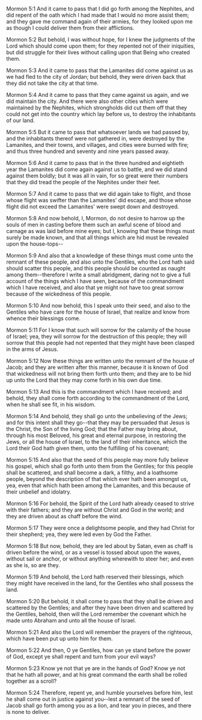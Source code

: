 Mormon 5:1 And it came to pass that I did go forth among the Nephites,
and did repent of the oath which I had made that I would no more assist
them; and they gave me command again of their armies, for they looked
upon me as though I could deliver them from their afflictions.

Mormon 5:2 But behold, I was without hope, for I knew the judgments of
the Lord which should come upon them; for they repented not of their
iniquities, but did struggle for their lives without calling upon that
Being who created them.

Mormon 5:3 And it came to pass that the Lamanites did come against us as
we had fled to the city of Jordan; but behold, they were driven back
that they did not take the city at that time.

Mormon 5:4 And it came to pass that they came against us again, and we
did maintain the city. And there were also other cities which were
maintained by the Nephites, which strongholds did cut them off that they
could not get into the country which lay before us, to destroy the
inhabitants of our land.

Mormon 5:5 But it came to pass that whatsoever lands we had passed by,
and the inhabitants thereof were not gathered in, were destroyed by the
Lamanites, and their towns, and villages, and cities were burned with
fire; and thus three hundred and seventy and nine years passed away.

Mormon 5:6 And it came to pass that in the three hundred and eightieth
year the Lamanites did come again against us to battle, and we did stand
against them boldly; but it was all in vain, for so great were their
numbers that they did tread the people of the Nephites under their feet.

Mormon 5:7 And it came to pass that we did again take to flight, and
those whose flight was swifter than the Lamanites' did escape, and those
whose flight did not exceed the Lamanites' were swept down and
destroyed.

Mormon 5:8 And now behold, I, Mormon, do not desire to harrow up the
souls of men in casting before them such an awful scene of blood and
carnage as was laid before mine eyes; but I, knowing that these things
must surely be made known, and that all things which are hid must be
revealed upon the house-tops--

Mormon 5:9 And also that a knowledge of these things must come unto the
remnant of these people, and also unto the Gentiles, who the Lord hath
said should scatter this people, and this people should be counted as
naught among them--therefore I write a small abridgment, daring not to
give a full account of the things which I have seen, because of the
commandment which I have received, and also that ye might not have too
great sorrow because of the wickedness of this people.

Mormon 5:10 And now behold, this I speak unto their seed, and also to
the Gentiles who have care for the house of Israel, that realize and
know from whence their blessings come.

Mormon 5:11 For I know that such will sorrow for the calamity of the
house of Israel; yea, they will sorrow for the destruction of this
people; they will sorrow that this people had not repented that they
might have been clasped in the arms of Jesus.

Mormon 5:12 Now these things are written unto the remnant of the house
of Jacob; and they are written after this manner, because it is known of
God that wickedness will not bring them forth unto them; and they are to
be hid up unto the Lord that they may come forth in his own due time.

Mormon 5:13 And this is the commandment which I have received; and
behold, they shall come forth according to the commandment of the Lord,
when he shall see fit, in his wisdom.

Mormon 5:14 And behold, they shall go unto the unbelieving of the Jews;
and for this intent shall they go--that they may be persuaded that Jesus
is the Christ, the Son of the living God; that the Father may bring
about, through his most Beloved, his great and eternal purpose, in
restoring the Jews, or all the house of Israel, to the land of their
inheritance, which the Lord their God hath given them, unto the
fulfilling of his covenant;

Mormon 5:15 And also that the seed of this people may more fully believe
his gospel, which shall go forth unto them from the Gentiles; for this
people shall be scattered, and shall become a dark, a filthy, and a
loathsome people, beyond the description of that which ever hath been
amongst us, yea, even that which hath been among the Lamanites, and this
because of their unbelief and idolatry.

Mormon 5:16 For behold, the Spirit of the Lord hath already ceased to
strive with their fathers; and they are without Christ and God in the
world; and they are driven about as chaff before the wind.

Mormon 5:17 They were once a delightsome people, and they had Christ for
their shepherd; yea, they were led even by God the Father.

Mormon 5:18 But now, behold, they are led about by Satan, even as chaff
is driven before the wind, or as a vessel is tossed about upon the
waves, without sail or anchor, or without anything wherewith to steer
her; and even as she is, so are they.

Mormon 5:19 And behold, the Lord hath reserved their blessings, which
they might have received in the land, for the Gentiles who shall possess
the land.

Mormon 5:20 But behold, it shall come to pass that they shall be driven
and scattered by the Gentiles; and after they have been driven and
scattered by the Gentiles, behold, then will the Lord remember the
covenant which he made unto Abraham and unto all the house of Israel.

Mormon 5:21 And also the Lord will remember the prayers of the
righteous, which have been put up unto him for them.

Mormon 5:22 And then, O ye Gentiles, how can ye stand before the power
of God, except ye shall repent and turn from your evil ways?

Mormon 5:23 Know ye not that ye are in the hands of God? Know ye not
that he hath all power, and at his great command the earth shall be
rolled together as a scroll?

Mormon 5:24 Therefore, repent ye, and humble yourselves before him, lest
he shall come out in justice against you--lest a remnant of the seed of
Jacob shall go forth among you as a lion, and tear you in pieces, and
there is none to deliver.
